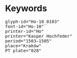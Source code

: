 # Keywords
<pre>
glyph-id="Ho-10_0103"
font-id="Ho-10"
printer-id="Ho"
printer="Kasper Hochfeder"
period="1503–1505"
place="Kraków"
PT plate="028"
</pre>
